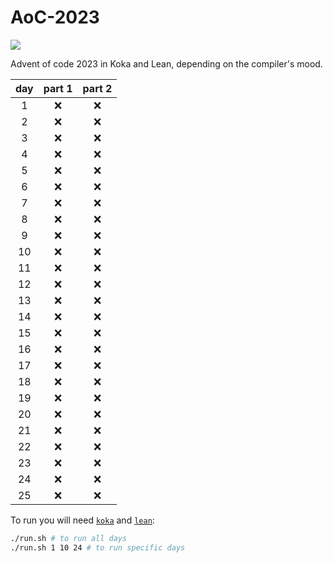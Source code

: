 # AoC-2023

[![](https://github.com/shilangyu/AoC-2023/workflows/ci/badge.svg)](https://github.com/shilangyu/AoC-2023/actions)

Advent of code 2023 in Koka and Lean, depending on the compiler's mood.

| day | part 1 | part 2 |
| :-: | :----: | :----: |
|  1  |   ❌   |   ❌   |
|  2  |   ❌   |   ❌   |
|  3  |   ❌   |   ❌   |
|  4  |   ❌   |   ❌   |
|  5  |   ❌   |   ❌   |
|  6  |   ❌   |   ❌   |
|  7  |   ❌   |   ❌   |
|  8  |   ❌   |   ❌   |
|  9  |   ❌   |   ❌   |
| 10  |   ❌   |   ❌   |
| 11  |   ❌   |   ❌   |
| 12  |   ❌   |   ❌   |
| 13  |   ❌   |   ❌   |
| 14  |   ❌   |   ❌   |
| 15  |   ❌   |   ❌   |
| 16  |   ❌   |   ❌   |
| 17  |   ❌   |   ❌   |
| 18  |   ❌   |   ❌   |
| 19  |   ❌   |   ❌   |
| 20  |   ❌   |   ❌   |
| 21  |   ❌   |   ❌   |
| 22  |   ❌   |   ❌   |
| 23  |   ❌   |   ❌   |
| 24  |   ❌   |   ❌   |
| 25  |   ❌   |   ❌   |

To run you will need [`koka`](http://koka-lang.org) and [`lean`](https://leanprover-community.github.io):

```sh
./run.sh # to run all days
./run.sh 1 10 24 # to run specific days
```
